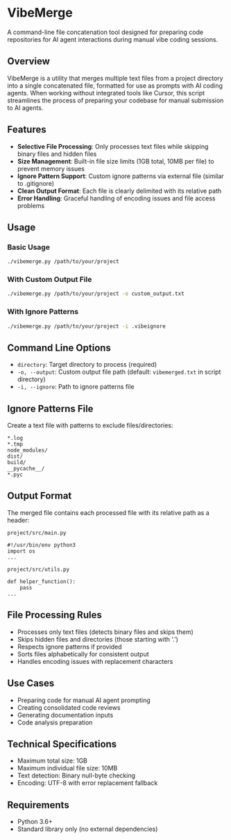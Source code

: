 # VibeMerge

A command-line file concatenation tool designed for preparing code repositories for AI agent interactions during manual vibe coding sessions.

## Overview

VibeMerge is a utility that merges multiple text files from a project directory into a single concatenated file, formatted for use as prompts with AI coding agents. When working without integrated tools like Cursor, this script streamlines the process of preparing your codebase for manual submission to AI agents.

## Features

- **Selective File Processing**: Only processes text files while skipping binary files and hidden files
- **Size Management**: Built-in file size limits (1GB total, 10MB per file) to prevent memory issues
- **Ignore Pattern Support**: Custom ignore patterns via external file (similar to .gitignore)
- **Clean Output Format**: Each file is clearly delimited with its relative path
- **Error Handling**: Graceful handling of encoding issues and file access problems

## Usage

### Basic Usage
```bash
./vibemerge.py /path/to/your/project
```

### With Custom Output File
```bash
./vibemerge.py /path/to/your/project -o custom_output.txt
```

### With Ignore Patterns
```bash
./vibemerge.py /path/to/your/project -i .vibeignore
```

## Command Line Options

- `directory`: Target directory to process (required)
- `-o, --output`: Custom output file path (default: `vibemerged.txt` in script directory)
- `-i, --ignore`: Path to ignore patterns file

## Ignore Patterns File

Create a text file with patterns to exclude files/directories:

```
*.log
*.tmp
node_modules/
dist/
build/
__pycache__/
*.pyc
```

## Output Format

The merged file contains each processed file with its relative path as a header:

```
project/src/main.py

#!/usr/bin/env python3
import os
...

project/src/utils.py

def helper_function():
    pass
...
```

## File Processing Rules

- Processes only text files (detects binary files and skips them)
- Skips hidden files and directories (those starting with '.')
- Respects ignore patterns if provided
- Sorts files alphabetically for consistent output
- Handles encoding issues with replacement characters

## Use Cases

- Preparing code for manual AI agent prompting
- Creating consolidated code reviews
- Generating documentation inputs
- Code analysis preparation

## Technical Specifications

- Maximum total size: 1GB
- Maximum individual file size: 10MB
- Text detection: Binary null-byte checking
- Encoding: UTF-8 with error replacement fallback

## Requirements

- Python 3.6+
- Standard library only (no external dependencies)
